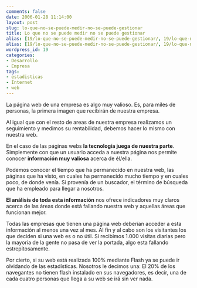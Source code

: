 ```yaml
---
comments: false
date: 2006-01-28 11:14:00
layout: post
slug: lo-que-no-se-puede-medir-no-se-puede-gestionar
title: Lo que no se puede medir no se puede gestionar
alias: [19/lo-que-no-se-puede-medir-no-se-puede-gestionar/, 19/lo-que-no-se-puede-medir-no-se-puede-gestionar]
alias: [19/lo-que-no-se-puede-medir-no-se-puede-gestionar/, 19/lo-que-no-se-puede-medir-no-se-puede-gestionar]
wordpress_id: 19
categories:
- Desarrollo
- Empresa
tags:
- estadisticas
- Internet
- web
---
```


La página web de una empresa es algo muy valioso.  Es, para miles de personas, la primera imagen que recibirán de nuestra empresa.





Al igual que con el resto de areas de nuestra empresa realizamos un seguimiento y medimos su rentabilidad, debemos hacer lo mismo con nuestra web.





En el caso de las páginas webs **la tecnología juega de nuestra parte**.  Simplemente con que un usuario acceda a nuestra página nos permite conocer **información muy valiosa** acerca de él/ella.





Podemos conocer el tiempo que ha permanecido en nuestra web, las páginas que ha visto, en cuales ha permanecido mucho tiempo y en cuales poco, de donde venía.  Si provenía de un buscador, el término de búsqueda que ha empleado para llegar a nosotros.





**El análisis de toda esta información** nos ofrece indicadores muy claros acerca de las áreas donde está fallando nuestra web y aquellas áreas que funcionan mejor.





Todas las empresas que tienen una página web deberían acceder a esta información al menos una vez al mes.  Al fin y al cabo son los visitantes los que deciden si una web es o no útil.  Si recibimos 1.000 visitas diarias pero la mayoría de la gente no pasa de ver la portada, algo esta fallando estrepitosamente.





Por cierto, si su web está realizada 100% mediante Flash ya se puede ir olvidando de las estadísticas.  Nosotros le decimos una: El 20% de los navegantes no tienen flash instalado en sus navegadores, es decir, una de cada cuatro personas que llega a su web se irá sin ver nada.
